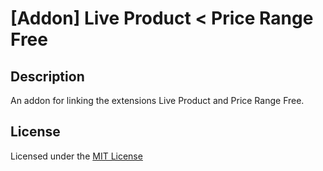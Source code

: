 # [Addon] Live Product < Price Range Free

## Description
An addon for linking the extensions Live Product and Price Range Free.

## License
Licensed under the [MIT License](https://raw.githubusercontent.com/ocmod-space/license/main/LICENSE.txt)

